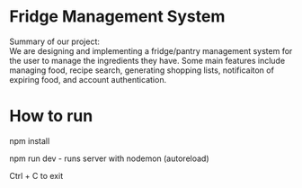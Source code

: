 # Fridge Management System
Summary of our project:\
We are designing and implementing a fridge/pantry management system for the user to manage the ingredients they have. Some main features include managing food, recipe search, generating shopping lists, notificaiton of expiring food, and account authentication. 

# How to run
npm install 

npm run dev - runs server with nodemon (autoreload)

Ctrl + C to exit